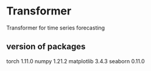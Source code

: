 # Transformer
Transformer for time series forecasting

## version of packages

torch 1.11.0
numpy 1.21.2
matplotlib 3.4.3
seaborn 0.11.0
